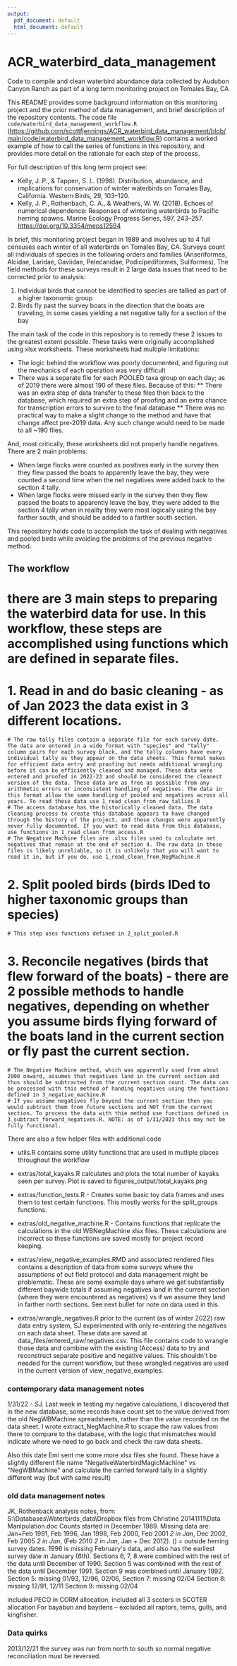 ```yaml
---
output:
  pdf_document: default
  html_document: default
---
```

# ACR_waterbird_data_management  
Code to compile and clean waterbird abundance data collected by Audubon Canyon Ranch as part of a long term monitoring project on Tomales Bay, CA  

This README provides some background information on this monitoring project and the prior method of data management, and brief description of the repository contents. The code file `code/waterbird_data_management_workflow.R` (https://github.com/scottfjennings/ACR_waterbird_data_management/blob/main/code/waterbird_data_management_workflow.R) contains a worked example of how to call the series of functions in this repository, and provides more detail on the rationale for each step of the process.  



For full description of this long term project see:  
  + Kelly, J. P., & Tappen, S. L. (1998). Distribution, abundance, and implications for conservation of winter waterbirds on Tomales Bay, California. Western Birds, 29, 103–120.  
  + Kelly, J. P., Rothenbach, C. A., & Weathers, W. W. (2018). Echoes of numerical dependence: Responses of wintering waterbirds to Pacific herring spawns. Marine Ecology Progress Series, 597, 243–257. https://doi.org/10.3354/meps12594  
  

In brief, this monitoring project began in 1989 and involves up to 4 full censuses each winter of all waterbirds on Tomales Bay, CA. Surveys count all individuals of species in the following orders and families (Anseriformes, Alcidae, Laridae, Gaviidae, Pelecanidae, Podicipediformes, Suliformes). The field methods for these surveys result in 2 large data issues that need to be corrected prior to analysis:  
  1. Individual birds that cannot be identified to species are tallied as part of a higher taxonomic group  
  2. Birds fly past the survey boats in the direction that the boats are traveling, in some cases yielding a net negative tally for a section of the bay  

The main task of the code in this repository is to remedy these 2 issues to the greatest extent possible. These tasks were originally accomplished using xlsx worksheets. These worksheets had multiple limitations:
* The logic behind the workflow was poorly documented, and figuring out the mechanics of each operation was very difficult
* There was a separate file for each POOLED taxa group on each day; as of 2019 there were almost 190 of these files. Because of this:
** There was an extra step of data transfer to these files then back to the database, which required an extra step of proofing and an extra chance for transcription errors to survive to the final database
** There was no practical way to make a slight change to the method and have that change affect pre-2019 data. Any such change would need to be made to all ~190 files. 

And, most critically, these worksheets did not properly handle negatives. There are 2 main problems:
* When large flocks were counted as positives early in the survey then they flew passed the boats to apparently leave the bay, they were counted a second time when the net negatives were added back to the section 4 tally.
* When large flocks were missed early in the survey then they flew passed the boats to apparently leave the bay, they were added to the section 4 tally when in reality they were most logically using the bay farther south, and should be added to a farther south section.

This repository holds code to accomplish the task of dealing with negatives and pooled birds while avoiding the problems of the previous negative method.

## The workflow    

# there are 3 main steps to preparing the waterbird data for use. In this workflow, these steps are accomplished using functions which are defined in separate files.  

# 1. Read in and do basic cleaning - as of Jan 2023 the data exist in 3 different locations. 
    # The raw tally files contain a separate file for each survey date. The data are entered in a wide format with "species" and "tally" column pairs for each survey block, and the tally columns have every individual tally as they appear on the data sheets. This format makes for efficient data entry and proofing but needs additional wrangling before it can be efficiently cleaned and managed. These data were entered and proofed in 2022-23 and should be considered the cleanest version of the data. These data are as free as possible from any arithmetic errors or inconsistent handling of negatives. The data in this format allow the same handling of pooled and negatives across all years. To read these data use 1_read_clean_from_raw_tallies.R
    # The access database has the historically cleaned data. The data cleaning process to create this database appears to have changed through the history of the project, and these changes were apparently never fully documented. If you want to read data from this database, use functions in 1_read_clean_from_access.R
    # The Negative Machine files are .xlsx files used to calculate net negatives that remain at the end of section 4. The raw data in these files is likely unreliable, so it is unlikely that you will want to read it in, but if you do, use 1_read_clean_from_NegMachine.R

# 2. Split pooled birds (birds IDed to higher taxonomic groups than species)
    # This step uses functions defined in 2_split_pooled.R

# 3. Reconcile negatives (birds that flew forward of the boats) - there are 2 possible methods to handle negatives, depending on whether you assume birds flying forward of the boats land in the current section or fly past the current section.
    # The Negative Machine method, which was apparently used from about 2000 onward, assumes that negatives land in the current section and thus should be subtracted from the current section count. The data can be processed with this method of handing negatives using the functions defined in 3_negative_machine.R
    # If you assume negatives fly beyond the current section then you would subtract them from future sections and NOT from the current section. To process the data with thie method use functions defined in 3_subtract_forward_negatives.R. NOTE: as of 1/31/2023 this may not be fully functional.
    

There are also a few helper files with additional code

* utils.R contains some utility functions that are used in mutliple places throughout the workflow

* extras/total_kayaks.R calculates and plots the total number of kayaks seen per survey. Plot is saved to figures_output/total_kayaks.png

* extras/function_tests.R - Creates some basic toy data frames and uses them to test certain functions. This mostly works for the split_groups functions.

* extras/old_negative_machine.R - Contains functions that replicate the calculations in the old WBNegMachine xlsx files. These calculations are incorrect so these functions are saved mostly for project record keeping.

* extras/view_negative_examples.RMD and associated rendered files contains a description of data from some surveys where the assumptions of out field protocol and data management might be problematic. These are some example days where we get substantially different baywide totals if assuming negatives land in the current section (where they were encountered as negatives) vs if we assume they land in farther north sections. See next bullet for note on data used in this.

* extras/wrangle_negatives.R prior to the current (as of winter 2022) raw data entry system, SJ experimented with only re-entering the negatives on each data sheet. These data are saved at data_files/entered_raw/negatives.csv. This file contains code to wrangle those data and combine with the existing (Access) data to try and reconstruct separate positive and negative values. This shouldn't be needed for the current workflow, but these wrangled negatives are used in the current version of view_negative_examples.

### contemporary data management notes
1/31/22 - SJ. Last week in testing my negative calculations, I discovered that in the new database, some records have count set to the value derived from the old NegWBMachine spreadsheets, rather than the value recorded on the data sheet. I wrote extract_NegMachine.R to scrape the raw values from there to compare to the database, with the logic that mismatches would indicate where we need to go back and check the raw data sheets.

Also this date Emi sent me some more xlsx files she found. These have a slightly different file name "NegativeWaterbirdMagicMachine" vs "NegWBMachine" and calculate the carried forward tally in a slightly different way (but with same result)

### old data management notes

JK, Rothenback analysis notes, from: S:\Databases\Waterbirds_data\Dropbox files from Christine 20141111\Data Manipulation.doc
Counts started in December 1989. Missing data are: Jan+Feb 1991, Feb 1996, Jan 1998, Feb 2000, Feb 2001 *2 in Jan*, Dec 2002, Feb 2005 *2 in Jan*, (Feb 2010 *2 in Jan*, Jan + Dec 2012). () = outside herring survey dates. 1996 is missing February's data, and also has the earliest survey date in January (6th).
Sections 6, 7, 8 were combined with the rest of the data until December of 1990. Section 5 was combined with the rest of the data until December 1991. Section 9 was combined until January 1992. 
Section 5: missing 01/93, 12/96, 02/06, 
Section 7: missing 02/04
Section 8: missing 12/91, 12/11
Section 9: missing 02/04

included PECO in CORM allocation, included all 3 scoters in SCOTER allocation
For bayabun and baydens – excluded all raptors, terns, gulls, and kingfisher.

### Data quirks
2013/12/21 the survey was run from north to south so normal negative reconciliation must be reversed.